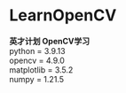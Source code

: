 # LearnOpenCV  
**英才计划 OpenCV学习**   
python = 3.9.13  
opencv = 4.9.0  
matplotlib = 3.5.2  
numpy = 1.21.5
